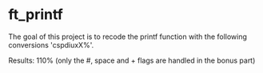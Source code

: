 # ft_printf

The goal of this project is to recode the printf function with the following conversions 'cspdiuxX%'.

Results: 110% (only the #, space and + flags are handled in the bonus part)
